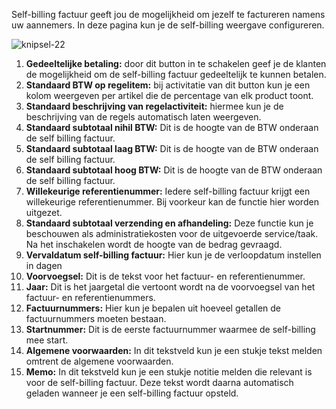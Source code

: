 Self-billing factuur geeft jou de mogelijkheid om jezelf te factureren namens uw aannemers. In deze pagina kun je de self-billing weergave configureren.

![knipsel-22](https://user-images.githubusercontent.com/95087870/149656985-c1fb1153-6a9f-45b1-85e2-88ade03e36fc.PNG)

1. **Gedeeltelijke betaling:** door dit button in te schakelen geef je de klanten de mogelijkheid om de self-billing factuur gedeeltelijk te kunnen betalen.
2. **Standaard BTW op regelitem:** bij activitatie van dit button kun je een kolom weergeven per artikel die de percentage van elk product toont.
3. **Standaard beschrijving van regelactiviteit:** hiermee kun je de beschrijving van de regels automatisch laten weergeven.
4. **Standaard subtotaal nihil BTW:** Dit is de hoogte van de BTW onderaan de self billing factuur.
5. **Standaard subtotaal laag BTW:** Dit is de hoogte van de BTW onderaan de self billing factuur.
6. **Standaard subtotaal hoog BTW:** Dit is de hoogte van de BTW onderaan de self billing factuur.
7. **Willekeurige referentienummer:** Iedere self-billing factuur krijgt een willekeurige referentienummer. Bij voorkeur kan de functie hier worden uitgezet.
8. **Standaard subtotaal verzending en afhandeling:**  Deze functie kun je beschouwen als administratiekosten voor de uitgevoerde service/taak. Na het inschakelen wordt de hoogte van de bedrag gevraagd.
9. **Vervaldatum self-billing factuur:** Hier kun je de verloopdatum instellen in dagen
10. **Voorvoegsel:** Dit is de tekst voor het factuur- en referentienummer.  
11. **Jaar:** Dit is het jaargetal die vertoont wordt na de voorvoegsel van het factuur- en referentienummers.
12. **Factuurnummers:** Hier kun je bepalen uit hoeveel getallen de factuurnummers moeten bestaan.
13. **Startnummer:** Dit is de eerste factuurnummer waarmee de self-billing mee start.
14. **Algemene voorwaarden:** In dit tekstveld kun je een stukje tekst melden omtrent de algemene voorwaarden.
15. **Memo:** In dit tekstveld kun je een stukje notitie melden die relevant is voor de self-billing factuur. Deze tekst wordt daarna automatisch geladen wanneer je een self-billing factuur opsteld. 
